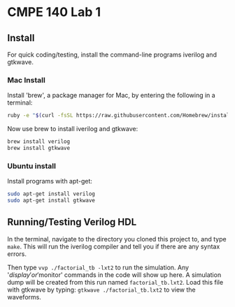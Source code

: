 # CMPE 140 Lab 1

## Install

For quick coding/testing, install the command-line programs iverilog and gtkwave.

### Mac Install

Install 'brew', a package manager for Mac, by entering the following in a terminal:

```bash
ruby -e "$(curl -fsSL https://raw.githubusercontent.com/Homebrew/install/master/install)"
```

Now use brew to install iverilog and gtkwave:

```bash
brew install verilog
brew install gtkwave
```

### Ubuntu install

Install programs with apt-get:

```bash
sudo apt-get install verilog
sudo apt-get install gtkwave
```

## Running/Testing Verilog HDL

In the terminal, navigate to the directory you cloned this project to, and type `make`. This will run the iverilog compiler and tell you if there are any syntax errors.

Then type `vvp ./factorial_tb -lxt2` to run the simulation. Any '$display' or '$monitor' commands in the code will show up here. A simulation dump will be created from this run named `factorial_tb.lxt2`. Load this file with gtkwave by typing: `gtkwave ./factorial_tb.lxt2` to view the waveforms.
